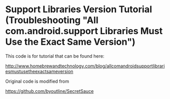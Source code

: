 # Support Libraries Version Tutorial (Troubleshooting "All com.android.support Libraries Must Use the Exact Same Version")

This code is for tutorial that can be found here:

http://www.homebrewandtechnology.com/blog/allcomandroidsupportlibrariesmustusetheexactsameversion

Original code is modified from

https://github.com/byoutline/SecretSauce